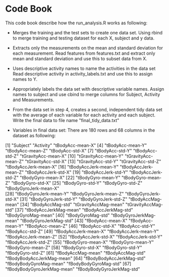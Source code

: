 Code Book
===============
This code book describe how the run_analysis.R works as following:

  * Merges the training and the test sets to create one data set.
  Using rbind to merge training and testing dataset for each X, subject and y data.

  * Extracts only the measurements on the mean and standard deviation for each measurement.
  Read features from features.txt and extract only mean and standard deviation and use this to subset data from X.

  * Uses descriptive activity names to name the activities in the data set
  Read descriptive activity in activity_labels.txt and use this to assign names to Y.

  * Appropriately labels the data set with descriptive variable names.
  Assign names to subject and use cbind to merge columns for Subject, Activity and Measurements.

  * From the data set in step 4, creates a second, independent tidy data set with the average of each variable for each activity and each subject.
  Write the final data to file name "final_tidy_data.txt"

  * Variables in final data set:
  There are 180 rows and 68 columns in the dataset as following:

  [1] "Subject"                   "Activity"                  "tBodyAcc-mean-X"
  [4] "tBodyAcc-mean-Y"           "tBodyAcc-mean-Z"           "tBodyAcc-std-X"
  [7] "tBodyAcc-std-Y"            "tBodyAcc-std-Z"            "tGravityAcc-mean-X"
  [10] "tGravityAcc-mean-Y"        "tGravityAcc-mean-Z"        "tGravityAcc-std-X"
  [13] "tGravityAcc-std-Y"         "tGravityAcc-std-Z"         "tBodyAccJerk-mean-X"
  [16] "tBodyAccJerk-mean-Y"       "tBodyAccJerk-mean-Z"       "tBodyAccJerk-std-X"
  [19] "tBodyAccJerk-std-Y"        "tBodyAccJerk-std-Z"        "tBodyGyro-mean-X"
  [22] "tBodyGyro-mean-Y"          "tBodyGyro-mean-Z"          "tBodyGyro-std-X"
  [25] "tBodyGyro-std-Y"           "tBodyGyro-std-Z"           "tBodyGyroJerk-mean-X"  
  [28] "tBodyGyroJerk-mean-Y"      "tBodyGyroJerk-mean-Z"      "tBodyGyroJerk-std-X"
  [31] "tBodyGyroJerk-std-Y"       "tBodyGyroJerk-std-Z"       "tBodyAccMag-mean"
  [34] "tBodyAccMag-std"           "tGravityAccMag-mean"       "tGravityAccMag-std"
  [37] "tBodyAccJerkMag-mean"      "tBodyAccJerkMag-std"       "tBodyGyroMag-mean"
  [40] "tBodyGyroMag-std"          "tBodyGyroJerkMag-mean"     "tBodyGyroJerkMag-std"
  [43] "fBodyAcc-mean-X"           "fBodyAcc-mean-Y"           "fBodyAcc-mean-Z"
  [46] "fBodyAcc-std-X"            "fBodyAcc-std-Y"            "fBodyAcc-std-Z"
  [49] "fBodyAccJerk-mean-X"       "fBodyAccJerk-mean-Y"       "fBodyAccJerk-mean-Z"
  [52] "fBodyAccJerk-std-X"        "fBodyAccJerk-std-Y"        "fBodyAccJerk-std-Z"
  [55] "fBodyGyro-mean-X"          "fBodyGyro-mean-Y"          "fBodyGyro-mean-Z"
  [58] "fBodyGyro-std-X"           "fBodyGyro-std-Y"           "fBodyGyro-std-Z"
  [61] "fBodyAccMag-mean"          "fBodyAccMag-std"           "fBodyBodyAccJerkMag-mean"
  [64] "fBodyBodyAccJerkMag-std"   "fBodyBodyGyroMag-mean"     "fBodyBodyGyroMag-std"
  [67] "fBodyBodyGyroJerkMag-mean" "fBodyBodyGyroJerkMag-std"
